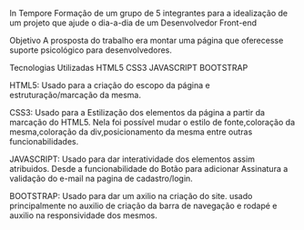 In Tempore
Formação de um grupo de 5 integrantes para a idealização de um projeto que ajude o dia-a-dia de um Desenvolvedor Front-end


Objetivo
A prosposta do trabalho era montar uma página que oferecesse suporte psicológico para desenvolvedores.


Tecnologias Utilizadas
HTML5
CSS3
JAVASCRIPT
BOOTSTRAP

HTML5:
Usado para a criação do escopo da página e estruturação/marcação da mesma.




CSS3:
Usado para a Estilização dos elementos da página a partir da marcação do HTML5. Nela foi possível mudar o estilo de fonte,coloração da mesma,coloração da div,posicionamento da mesma entre outras funcionabilidades.

  


JAVASCRIPT:
Usado para dar interatividade dos elementos assim atribuidos. Desde a funcionabilidade do Botão para adicionar Assinatura a validação do e-mail na pagina de cadastro/login.

  


BOOTSTRAP:
Usado para dar um axilio na criação do site. usado principalmente no auxilio de criação da barra de navegação e rodapé e auxilio na responsividade dos mesmos.

